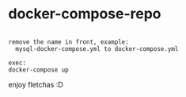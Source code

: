 # docker-compose-repo

```

remove the name in front, example:
  mysql-docker-compose.yml to docker-compose.yml
  
exec:
docker-compose up

```

enjoy fletchas :D
